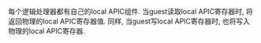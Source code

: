 
每个逻辑处理器都有自己的local APIC组件. 当guest读取local APIC寄存器时, 将返回物理的local APIC寄存器值. 同样, 当guest写local APIC寄存器时, 也将写入物理的local APIC寄存器.
